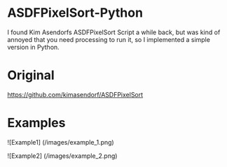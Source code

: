 # ASDFPixelSort-Python

I found Kim Asendorfs ASDFPixelSort Script a while back, but was kind of annoyed that you need processing to run it, so I implemented a simple version in Python.

# Original
https://github.com/kimasendorf/ASDFPixelSort

# Examples

![Example1] (/images/example_1.png)

![Example2] (/images/example_2.png)
